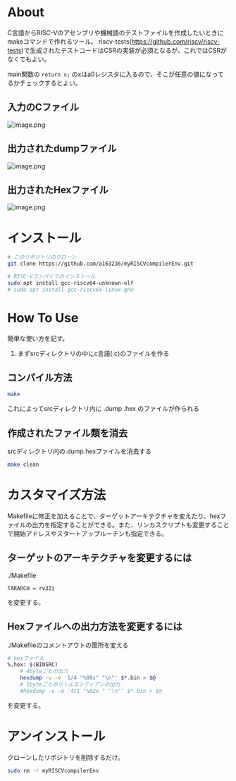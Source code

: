 # About

C言語からRISC-Vのアセンブリや機械語のテストファイルを作成したいときにmakeコマンドで作れるツール。
riscv-tests(https://github.com/riscv/riscv-tests)で生成されたテストコードはCSRの実装が必須となるが、これではCSRがなくてもよい。


main関数の
```return x;```
のxはa0レジスタに入るので、そこが任意の値になってるかチェックするとよい。

## 入力のCファイル

![image.png](https://qiita-image-store.s3.ap-northeast-1.amazonaws.com/0/575388/9d49b2eb-d8e3-2508-1339-b291d1f2c36e.png)

## 出力されたdumpファイル

![image.png](https://qiita-image-store.s3.ap-northeast-1.amazonaws.com/0/575388/c6a952d4-6dd3-994c-285f-d2141380c6cc.png)

## 出力されたHexファイル

![image.png](https://qiita-image-store.s3.ap-northeast-1.amazonaws.com/0/575388/0c63c01d-d917-b55c-cb7f-3599f1aec422.png)


# インストール


```bash
# このリポジトリのクローン
git clone https://github.com/a163236/myRISCVcompilerEnv.git

# RISC-Vコンパイラのインストール
sudo apt install gcc-riscv64-unknown-elf 
# sudo apt install gcc-riscv64-linux-gnu
```

# How To Use
簡単な使い方を記す。
1. まずsrcディレクトリの中にc言語(.c)のファイルを作る

## コンパイル方法

```bash
make
```
これによってsrcディレクトリ内に .dump .hex のファイルが作られる

## 作成されたファイル類を消去

srcディレクトリ内の.dump.hexファイルを消去する

```bash
make clean
```

# カスタマイズ方法

Makefileに修正を加えることで、ターゲットアーキテクチャを変えたり、hexファイルの出力を指定することができる。また、リンカスクリプトも変更することで開始アドレスやスタートアップルーチンも指定できる。

## ターゲットのアーキテクチャを変更するには
./Makefile
```
TARARCH = rv32i
```
を変更する。

## Hexファイルへの出力方法を変更するには
./Makefileのコメントアウトの箇所を変える
```bash
# hexファイル
%.hex: $(BINSRC)
	# 4byteごとの出力
	hexdump -v -e '1/4 "%08x" "\n"' $*.bin > $@
	# 1byteごとのリトルエンディアンの出力
	#hexdump -v -e '4/1 "%02x " "\n"' $*.bin > $@
```
を変更する。


# アンインストール

クローンしたリポジトリを削除するだけ。

```bash
sudo rm -r myRISCVcompilerEnv
```